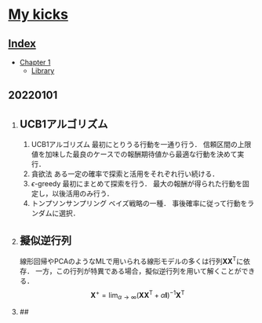 <script type="text/javascript" async src="https://cdnjs.cloudflare.com/ajax/libs/mathjax/2.7.7/MathJax.js?config=TeX-MML-AM_CHTML">
</script>
<script type="text/x-mathjax-config">
 MathJax.Hub.Config({
 tex2jax: {
 inlineMath: [['$', '$'] ],
 displayMath: [ ['$$','$$'], ["\\[","\\]"] ]
 }
 });

</script>

# [My kicks](#mykicks)

## <a href="#index">Index</a><a id="index"></a>
* [Chapter 1](#cp1)
    * [Library](#lib)

## <a id = "cp1">20220101</a>
1. ## <a id="">UCB1アルゴリズム</a>
    1. UCB1アルゴリズム
        最初にとりうる行動を一通り行う．
        信頼区間の上限値を加味した最良のケースでの報酬期待値から最適な行動を決めて実行．
    1. 貪欲法
        ある一定の確率で探索と活用をそれぞれ行い続ける．
    1. $\epsilon$-greedy
        最初にまとめて探索を行う．
        最大の報酬が得られた行動を固定し，以後活用のみ行う．
    1. トンプソンサンプリング
        ベイズ戦略の一種．
        事後確率に従って行動をランダムに選択．

1. ## <a id="">擬似逆行列</a>
    線形回帰やPCAのようなMLで用いられる線形モデルの多くは行列$\bm{X}\bm{X}^{\textrm{T}}$に依存．
    一方，この行列が特異である場合，擬似逆行列を用いて解くことができる．
    $$
      \bm{X}^{+} = \lim_{\alpha\rightarrow\infty}\left(
        \bm{X}\bm{X}^{\textrm{T}} + \alpha\bm{I}
        \right)^{-1}\bm{X}^{\textrm{T}}
    $$

1. ##<a id =""></a>

